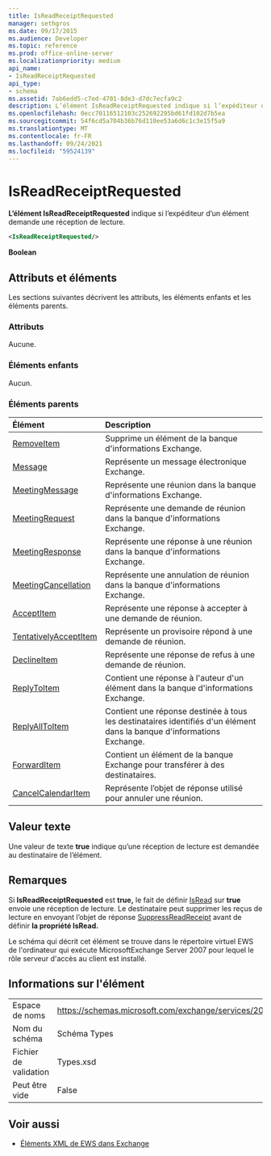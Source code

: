 ```yaml
---
title: IsReadReceiptRequested
manager: sethgros
ms.date: 09/17/2015
ms.audience: Developer
ms.topic: reference
ms.prod: office-online-server
ms.localizationpriority: medium
api_name:
- IsReadReceiptRequested
api_type:
- schema
ms.assetid: 7ab6edd5-c7ed-4701-8de3-d7dc7ecfa9c2
description: L’élément IsReadReceiptRequested indique si l’expéditeur d’un élément demande une réception de lecture.
ms.openlocfilehash: 0ecc70116512103c252692295bd61fd102d7b5ea
ms.sourcegitcommit: 54f6cd5a704b36b76d110ee53a6d6c1c3e15f5a9
ms.translationtype: MT
ms.contentlocale: fr-FR
ms.lasthandoff: 09/24/2021
ms.locfileid: "59524139"
---
```

# <a name="isreadreceiptrequested"></a>IsReadReceiptRequested

**L’élément IsReadReceiptRequested** indique si l’expéditeur d’un élément demande une réception de lecture. 
  
```xml
<IsReadReceiptRequested/>
```

 **Boolean**
## <a name="attributes-and-elements"></a>Attributs et éléments

Les sections suivantes décrivent les attributs, les éléments enfants et les éléments parents.
  
### <a name="attributes"></a>Attributs

Aucune.
  
### <a name="child-elements"></a>Éléments enfants

Aucun.
  
### <a name="parent-elements"></a>Éléments parents

|**Élément**|**Description**|
|:-----|:-----|
|[RemoveItem](removeitem.md) <br/> |Supprime un élément de la banque d'informations Exchange.  <br/> |
|[Message](message-ex15websvcsotherref.md) <br/> |Représente un message électronique Exchange.  <br/> |
|[MeetingMessage](meetingmessage.md) <br/> |Représente une réunion dans la banque d'informations Exchange.  <br/> |
|[MeetingRequest](meetingrequest.md) <br/> |Représente une demande de réunion dans la banque d'informations Exchange.  <br/> |
|[MeetingResponse](meetingresponse.md) <br/> |Représente une réponse à une réunion dans la banque d'informations Exchange.  <br/> |
|[MeetingCancellation](meetingcancellation.md) <br/> |Représente une annulation de réunion dans la banque d'informations Exchange.  <br/> |
|[AcceptItem](acceptitem.md) <br/> |Représente une réponse à accepter à une demande de réunion.  <br/> |
|[TentativelyAcceptItem](tentativelyacceptitem.md) <br/> |Représente un provisoire répond à une demande de réunion.  <br/> |
|[DeclineItem](declineitem.md) <br/> |Représente une réponse de refus à une demande de réunion.  <br/> |
|[ReplyToItem](replytoitem.md) <br/> |Contient une réponse à l'auteur d'un élément dans la banque d'informations Exchange.  <br/> |
|[ReplyAllToItem](replyalltoitem.md) <br/> |Contient une réponse destinée à tous les destinataires identifiés d'un élément dans la banque d'informations Exchange.  <br/> |
|[ForwardItem](forwarditem.md) <br/> |Contient un élément de la banque Exchange pour transférer à des destinataires.  <br/> |
|[CancelCalendarItem](cancelcalendaritem.md) <br/> |Représente l’objet de réponse utilisé pour annuler une réunion.  <br/> |
   
## <a name="text-value"></a>Valeur texte

Une valeur de texte **true** indique qu’une réception de lecture est demandée au destinataire de l’élément. 
  
## <a name="remarks"></a>Remarques

Si **IsReadReceiptRequested** est **true,** le fait de définir [IsRead](isread.md) sur **true** envoie une réception de lecture. Le destinataire peut supprimer les reçus de lecture en envoyant l’objet de réponse [SuppressReadReceipt](suppressreadreceipt.md) avant de définir **la propriété IsRead.** 
  
Le schéma qui décrit cet élément se trouve dans le répertoire virtuel EWS de l'ordinateur qui exécute MicrosoftExchange Server 2007 pour lequel le rôle serveur d'accès au client est installé.
  
## <a name="element-information"></a>Informations sur l'élément

|||
|:-----|:-----|
|Espace de noms  <br/> |https://schemas.microsoft.com/exchange/services/2006/types  <br/> |
|Nom du schéma  <br/> |Schéma Types  <br/> |
|Fichier de validation  <br/> |Types.xsd  <br/> |
|Peut être vide  <br/> |False  <br/> |
   
## <a name="see-also"></a>Voir aussi



- [Éléments XML de EWS dans Exchange](ews-xml-elements-in-exchange.md)

